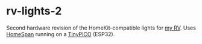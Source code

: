 # rv-lights-2

Second hardware revision of the HomeKit-compatible lights for [my RV](https://paulstraw.com/sprinter). Uses [HomeSpan](https://github.com/HomeSpan/HomeSpan) running on a [TinyPICO](https://www.tinypico.com) (ESP32).
